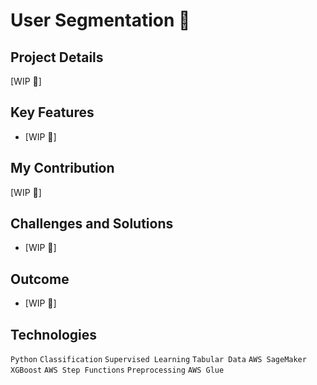 # User Segmentation 👫

## Project Details
[WIP 🚧]

## Key Features
- [WIP 🚧]

## My Contribution
[WIP 🚧]

## Challenges and Solutions
- [WIP 🚧]

## Outcome
- [WIP 🚧]

## Technologies
`Python`  `Classification`  `Supervised Learning`  `Tabular Data`  `AWS SageMaker`  `XGBoost`  `AWS Step Functions`  `Preprocessing`  `AWS Glue`